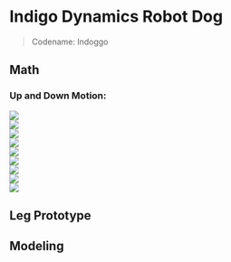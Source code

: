 # Indigo Dynamics Robot Dog

> Codename: Indoggo

## Math

### Up and Down Motion:

<!-- font-family: TimesNewRoman; color: black;  -->
<div style="background: white; width: fit-content;">
<img src="https://render.githubusercontent.com/render/math?math=\phi_1 = \acos{\frac{{L_1^2} %2B {L_2^2} - x^2 - y^2}{2 L_1 L_2}}">
<br>
<img src="https://render.githubusercontent.com/render/math?math=\phi_2 = \atan{\frac{x}{y}}">
<br>
<img src="https://render.githubusercontent.com/render/math?math=\theta_1 = \phi_2 - \asin{\frac{L_2 \sin{\phi_1}}{\sqrt{x^2 %2B y^2}}}">
<br>
<img src="https://render.githubusercontent.com/render/math?math=\theta_2 = \pi - \phi_1">
<br>
<img src="https://render.githubusercontent.com/render/math?math=\where \phi_1, \phi_2, \theta_1, \theta_2 \in \Re">
<br>
<img src="https://render.githubusercontent.com/render/math?math=\phi_1 - \angle\shoulder">
<br>
<img src="https://render.githubusercontent.com/render/math?math=\phi_2 - \angle\elbow">
<br>
<img src="https://render.githubusercontent.com/render/math?math=\theta_1 - \measuredangle\shoulderSensor">
<br>
<img src="https://render.githubusercontent.com/render/math?math=\theta_2 - \measuredangle\elbowSensor">
</div>

## Leg Prototype

## Modeling
